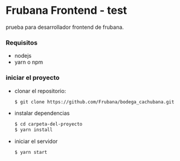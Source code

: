 # Frubana Frontend - test

prueba para desarrollador frontend de frubana.

### Requisitos
* nodejs
* yarn o npm

### iniciar el proyecto
* clonar el repositorio:

  ``` bash
  $ git clone https://github.com/Frubana/bodega_cachubana.git
  ```
* instalar dependencias
  ``` bash
  $ cd carpeta-del-proyecto
  $ yarn install
  ```
* iniciar el servidor
  ``` bash
  $ yarn start
  ```
